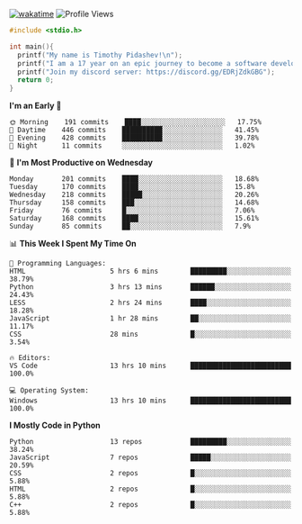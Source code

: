 [![wakatime](https://wakatime.com/badge/user/b920b284-3cde-4cd4-b72e-f7f22d050b16.svg)](https://wakatime.com/@b920b284-3cde-4cd4-b72e-f7f22d050b16)
![Profile Views](http://img.shields.io/badge/Profile%20Views-256-blue)
```c
#include <stdio.h>

int main(){
  printf("My name is Timothy Pidashev!\n"); 
  printf("I am a 17 year on an epic journey to become a software developer!\n");
  printf("Join my discord server: https://discord.gg/EDRjZdkGBG");
  return 0;
}
```

<!--START_SECTION:waka-->
**I'm an Early 🐤** 

```text
🌞 Morning    191 commits    ████░░░░░░░░░░░░░░░░░░░░░   17.75% 
🌆 Daytime    446 commits    ██████████░░░░░░░░░░░░░░░   41.45% 
🌃 Evening    428 commits    ██████████░░░░░░░░░░░░░░░   39.78% 
🌙 Night      11 commits     ░░░░░░░░░░░░░░░░░░░░░░░░░   1.02%

```
📅 **I'm Most Productive on Wednesday** 

```text
Monday       201 commits    ████░░░░░░░░░░░░░░░░░░░░░   18.68% 
Tuesday      170 commits    ████░░░░░░░░░░░░░░░░░░░░░   15.8% 
Wednesday    218 commits    █████░░░░░░░░░░░░░░░░░░░░   20.26% 
Thursday     158 commits    ███░░░░░░░░░░░░░░░░░░░░░░   14.68% 
Friday       76 commits     █░░░░░░░░░░░░░░░░░░░░░░░░   7.06% 
Saturday     168 commits    ████░░░░░░░░░░░░░░░░░░░░░   15.61% 
Sunday       85 commits     ██░░░░░░░░░░░░░░░░░░░░░░░   7.9%

```


📊 **This Week I Spent My Time On** 

```text
💬 Programming Languages: 
HTML                     5 hrs 6 mins        █████████░░░░░░░░░░░░░░░░   38.79% 
Python                   3 hrs 13 mins       ██████░░░░░░░░░░░░░░░░░░░   24.43% 
LESS                     2 hrs 24 mins       ████░░░░░░░░░░░░░░░░░░░░░   18.28% 
JavaScript               1 hr 28 mins        ██░░░░░░░░░░░░░░░░░░░░░░░   11.17% 
CSS                      28 mins             █░░░░░░░░░░░░░░░░░░░░░░░░   3.54%

🔥 Editors: 
VS Code                  13 hrs 10 mins      █████████████████████████   100.0%

💻 Operating System: 
Windows                  13 hrs 10 mins      █████████████████████████   100.0%

```

**I Mostly Code in Python** 

```text
Python                   13 repos            █████████░░░░░░░░░░░░░░░░   38.24% 
JavaScript               7 repos             █████░░░░░░░░░░░░░░░░░░░░   20.59% 
CSS                      2 repos             █░░░░░░░░░░░░░░░░░░░░░░░░   5.88% 
HTML                     2 repos             █░░░░░░░░░░░░░░░░░░░░░░░░   5.88% 
C++                      2 repos             █░░░░░░░░░░░░░░░░░░░░░░░░   5.88%

```



<!--END_SECTION:waka-->
